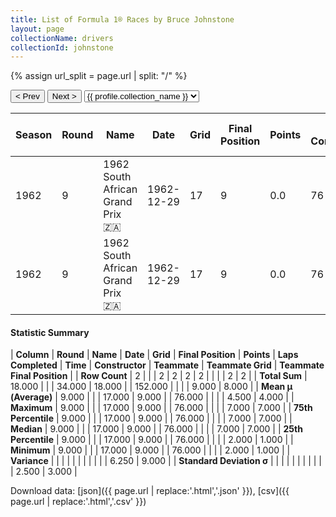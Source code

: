 ```yaml
---
title: List of Formula 1® Races by Bruce Johnstone
layout: page
collectionName: drivers
collectionId: johnstone
---
```


{% assign url_split = page.url | split: "/" %}
<div id="collection-navigation">
<button onclick="selector.options[selector.selectedIndex-1].value && (window.location = selector.options[selector.selectedIndex-1].value);">&lt; Prev</button>
<button onclick="selector.options[selector.selectedIndex+1].value && (window.location = selector.options[selector.selectedIndex+1].value);">Next &gt;</button>
<select id="selector" onchange="this.options[this.selectedIndex].value && (window.location = this.options[this.selectedIndex].value);">
  {% for collectionId in site.data[page.collectionName].refs %}
    {% if collectionId == page.collectionId %}
      {% assign selected = "selected" %}
    {% else %}
      {% assign selected = "" %}
    {% endif %}
    {% assign profile = site.data[page.collectionName][collectionId].profile %}
    <option value="/f1/{{ page.collectionName }}/{{ collectionId }}/{{ url_split[4] }}" {{ selected }}>{{ profile.collection_name }}</option>
  {% endfor %}
</select>
</div>

| Season | Round | Name | Date | Grid | Final Position | Points | Laps Completed | Time | Constructor | Teammate | Teammate Grid | Teammate Final Position |
|--|--|--|--|--|--|--|--|--|--|--|--|--|
| 1962 | 9 | 1962 South African Grand Prix 🇿🇦 | 1962-12-29 | 17 | 9 | 0.0 | 76 |   | BRM 🇬🇧 | [Graham Hill 🇬🇧](/f1/drivers/hill) | 2 | 1 |
| 1962 | 9 | 1962 South African Grand Prix 🇿🇦 | 1962-12-29 | 17 | 9 | 0.0 | 76 |   | BRM 🇬🇧 | [Richie Ginther 🇺🇸](/f1/drivers/ginther) | 7 | 7 |

#### Statistic Summary

| **Column** | **Round** | **Name** | **Date** | **Grid** | **Final Position** | **Points** | **Laps Completed** | **Time** | **Constructor** | **Teammate** | **Teammate Grid** | **Teammate Final Position** |
| **Row Count** | 2 |  |  | 2 | 2 | 2 | 2 |  |  |  | 2 | 2 |
| **Total Sum** | 18.000 |  |  | 34.000 | 18.000 |  | 152.000 |  |  |  | 9.000 | 8.000 |
| **Mean μ (Average)** | 9.000 |  |  | 17.000 | 9.000 |  | 76.000 |  |  |  | 4.500 | 4.000 |
| **Maximum** | 9.000 |  |  | 17.000 | 9.000 |  | 76.000 |  |  |  | 7.000 | 7.000 |
| **75th Percentile** | 9.000 |  |  | 17.000 | 9.000 |  | 76.000 |  |  |  | 7.000 | 7.000 |
| **Median** | 9.000 |  |  | 17.000 | 9.000 |  | 76.000 |  |  |  | 7.000 | 7.000 |
| **25th Percentile** | 9.000 |  |  | 17.000 | 9.000 |  | 76.000 |  |  |  | 2.000 | 1.000 |
| **Minimum** | 9.000 |  |  | 17.000 | 9.000 |  | 76.000 |  |  |  | 2.000 | 1.000 |
| **Variance** |  |  |  |  |  |  |  |  |  |  | 6.250 | 9.000 |
| **Standard Deviation σ** |  |  |  |  |  |  |  |  |  |  | 2.500 | 3.000 |

Download data: [json]({{ page.url | replace:'.html','.json' }}), [csv]({{ page.url | replace:'.html','.csv' }})

